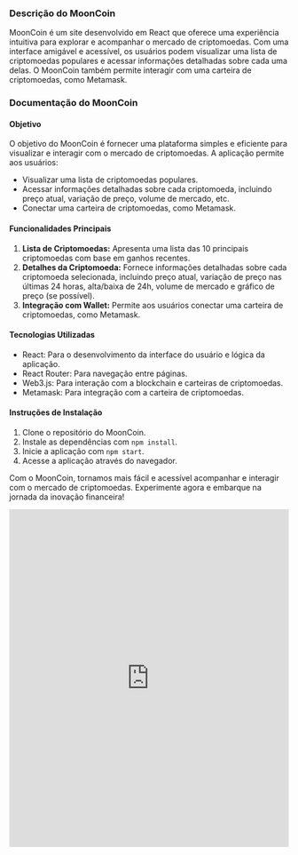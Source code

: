 ### Descrição do MoonCoin

MoonCoin é um site desenvolvido em React que oferece uma experiência intuitiva para explorar e acompanhar o mercado de criptomoedas. Com uma interface amigável e acessível, os usuários podem visualizar uma lista de criptomoedas populares e acessar informações detalhadas sobre cada uma delas. O MoonCoin também permite interagir com uma carteira de criptomoedas, como Metamask.

### Documentação do MoonCoin

#### Objetivo

O objetivo do MoonCoin é fornecer uma plataforma simples e eficiente para visualizar e interagir com o mercado de criptomoedas. A aplicação permite aos usuários:

- Visualizar uma lista de criptomoedas populares.
- Acessar informações detalhadas sobre cada criptomoeda, incluindo preço atual, variação de preço, volume de mercado, etc.
- Conectar uma carteira de criptomoedas, como Metamask.

#### Funcionalidades Principais

1. **Lista de Criptomoedas:** Apresenta uma lista das 10 principais criptomoedas com base em ganhos recentes.
2. **Detalhes da Criptomoeda:** Fornece informações detalhadas sobre cada criptomoeda selecionada, incluindo preço atual, variação de preço nas últimas 24 horas, alta/baixa de 24h, volume de mercado e gráfico de preço (se possível).
3. **Integração com Wallet:** Permite aos usuários conectar uma carteira de criptomoedas, como Metamask.

#### Tecnologias Utilizadas

- React: Para o desenvolvimento da interface do usuário e lógica da aplicação.
- React Router: Para navegação entre páginas.
- Web3.js: Para interação com a blockchain e carteiras de criptomoedas.
- Metamask: Para integração com a carteira de criptomoedas.

#### Instruções de Instalação

1. Clone o repositório do MoonCoin.
2. Instale as dependências com `npm install`.
3. Inicie a aplicação com `npm start`.
4. Acesse a aplicação através do navegador.

Com o MoonCoin, tornamos mais fácil e acessível acompanhar e interagir com o mercado de criptomoedas. Experimente agora e embarque na jornada da inovação financeira!


<iframe src="https://www.linkedin.com/embed/feed/update/urn:li:ugcPost:7176764533623963648" height="608" width="504" frameborder="0" allowfullscreen="" title="Publicação incorporada"></iframe>
